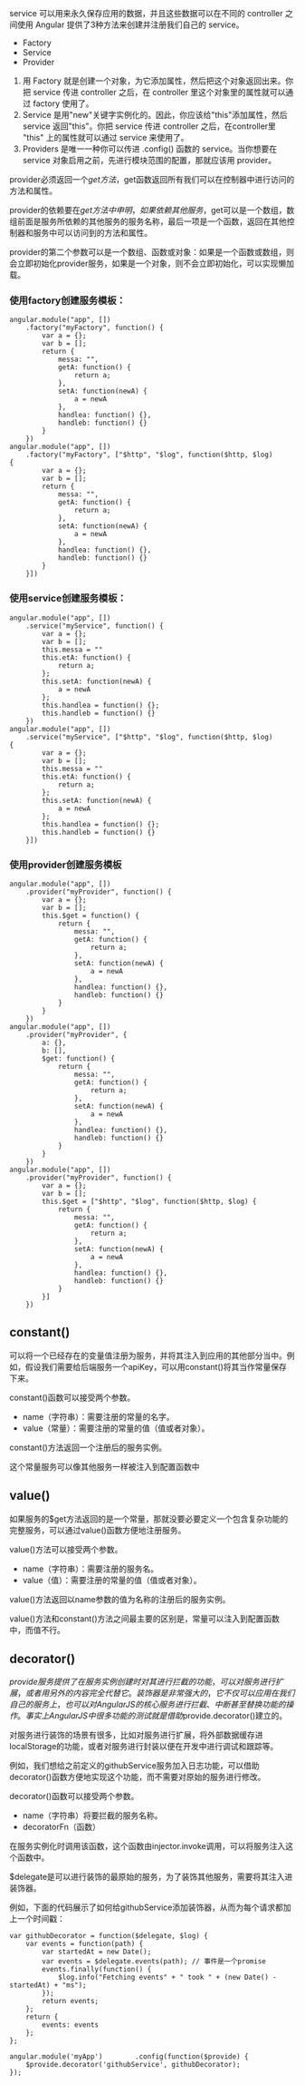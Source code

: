 service 可以用来永久保存应用的数据，并且这些数据可以在不同的 controller 之间使用
Angular 提供了3种方法来创建并注册我们自己的 service。
+ Factory
+ Service
+ Provider

1) 用 Factory 就是创建一个对象，为它添加属性，然后把这个对象返回出来。你把 service 传进 controller 之后，在 controller 里这个对象里的属性就可以通过 factory 使用了。
2) Service 是用"new"关键字实例化的。因此，你应该给"this"添加属性，然后 service 返回"this"。你把 service 传进 controller 之后，在controller里 "this" 上的属性就可以通过 service 来使用了。
3) Providers 是唯一一种你可以传进 .config() 函数的 service。当你想要在 service 对象启用之前，先进行模块范围的配置，那就应该用 provider。


provider必须返回一个$get方法，$get函数返回所有我们可以在控制器中进行访问的方法和属性。

provider的依赖要在$get方法中申明，如果依赖其他服务，$get可以是一个数组，数组前面是服务所依赖的其他服务的服务名称，最后一项是一个函数，返回在其他控制器和服务中可以访问到的方法和属性。

provider的第二个参数可以是一个数组、函数或对象：如果是一个函数或数组，则会立即初始化provider服务，如果是一个对象，则不会立即初始化，可以实现懒加载。

### 使用factory创建服务模板：
<pre><code>angular.module("app", [])
	.factory("myFactory", function() {        
		var a = {};        
		var b = [];        
		return {
			messa: "",
			getA: function() {
				return a;
			},
			setA: function(newA) {
				a = newA
			},
			handlea: function() {},
			handleb: function() {}        
		}
	})
angular.module("app", [])
	.factory("myFactory", ["$http", "$log", function($http, $log) {        
		var a = {};        
		var b = [];        
		return {
			messa: "",
			getA: function() {
				return a;
			},
			setA: function(newA) {
				a = newA
			},
			handlea: function() {},
			handleb: function() {}        
		}
	}])</code></pre>

### 使用service创建服务模板：
<pre><code>angular.module("app", [])
	.service("myService", function() {        
		var a = {};        
		var b = [];        
		this.messa = ""        
		this.etA: function() {
			return a;
		};        
		this.setA: function(newA) {
			a = newA
		};        
		this.handlea = function() {};        
		this.handleb = function() {}
	})
angular.module("app", [])
	.service("myService", ["$http", "$log", function($http, $log) {        
		var a = {};        
		var b = [];        
		this.messa = ""        
		this.etA: function() {
			return a;
		};        
		this.setA: function(newA) {
			a = newA
		};        
		this.handlea = function() {};        
		this.handleb = function() {}
	}])</code></pre>

### 使用provider创建服务模板
<pre><code>angular.module("app", [])
	.provider("myProvider", function() {
		var a = {};
		var b = [];
		this.$get = function() {
			return {
				messa: "",
				getA: function() {
					return a;
				},
				setA: function(newA) {
					a = newA
				},
				handlea: function() {},
				handleb: function() {}
			}
		}
	})
angular.module("app", [])
	.provider("myProvider", {
		a: {},
		b: [],
		$get: function() {
			return {
				messa: "",
				getA: function() {
					return a;
				},
				setA: function(newA) {
					a = newA
				},
				handlea: function() {},
				handleb: function() {}
			}
		}
	})
angular.module("app", [])
	.provider("myProvider", function() {
		var a = {};
		var b = [];
		this.$get = ["$http", "$log", function($http, $log) {
			return {
				messa: "",
				getA: function() {
					return a;
				},
				setA: function(newA) {
					a = newA
				},
				handlea: function() {},
				handleb: function() {}
			}
		}]
	})</code></pre>

## constant()
可以将一个已经存在的变量值注册为服务，并将其注入到应用的其他部分当中。例如，假设我们需要给后端服务一个apiKey，可以用constant()将其当作常量保存下来。

constant()函数可以接受两个参数。
+ name（字符串）：需要注册的常量的名字。
+ value（常量）：需要注册的常量的值（值或者对象）。

constant()方法返回一个注册后的服务实例。

这个常量服务可以像其他服务一样被注入到配置函数中

## value()

如果服务的$get方法返回的是一个常量，那就没要必要定义一个包含复杂功能的完整服务，可以通过value()函数方便地注册服务。

value()方法可以接受两个参数。
+ name（字符串）：需要注册的服务名。
+ value（值）：需要注册的常量的值（值或者对象）。

value()方法返回以name参数的值为名称的注册后的服务实例。

value()方法和constant()方法之间最主要的区别是，常量可以注入到配置函数中，而值不行。

## decorator()
$provide服务提供了在服务实例创建时对其进行拦截的功能，可以对服务进行扩展，或者用另外的内容完全代替它。装饰器是非常强大的，它不仅可以应用在我们自己的服务上，也可以对AngularJS的核心服务进行拦截、中断甚至替换功能的操作。事实上
AngularJS中很多功能的测试就是借助$provide.decorator()建立的。

对服务进行装饰的场景有很多，比如对服务进行扩展，将外部数据缓存进localStorage的功能，或者对服务进行封装以便在开发中进行调试和跟踪等。

例如，我们想给之前定义的githubService服务加入日志功能，可以借助decorator()函数方便地实现这个功能，而不需要对原始的服务进行修改。

decorator()函数可以接受两个参数。
+ name（字符串）将要拦截的服务名称。
+ decoratorFn（函数）

在服务实例化时调用该函数，这个函数由injector.invoke调用，可以将服务注入这个函数中。

$delegate是可以进行装饰的最原始的服务，为了装饰其他服务，需要将其注入进装饰器。

例如，下面的代码展示了如何给githubService添加装饰器，从而为每个请求都加上一个时间戳：

<pre><code>var githubDecorator = function($delegate, $log) {
	var events = function(path) {
		var startedAt = new Date();
		var events = $delegate.events(path); // 事件是一个promise
		events.finally(function() {
			$log.info("Fetching events" + " took " + (new Date() - startedAt) + "ms");
		});
		return events;
	};
	return {
		events: events
	};
};

angular.module('myApp')        .config(function($provide) {
	$provide.decorator('githubService', githubDecorator);
});</code></pre>
